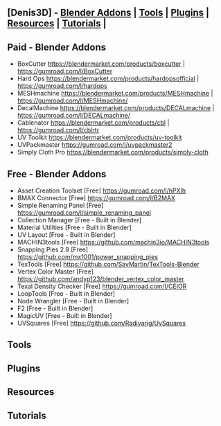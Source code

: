 ## [Denis3D] - [Blender Addons](#blender) | [Tools](#tools) | [Plugins](#plugins) | [Resources](#resources) | [Tutorials](#tutorials) |

<a name="blender"></a>
## Paid - Blender Addons

- BoxCutter https://blendermarket.com/products/boxcutter | https://gumroad.com/l/BoxCutter
- Hard Ops https://blendermarket.com/products/hardopsofficial | https://gumroad.com/l/hardops
- MESHmachine https://blendermarket.com/products/MESHmachine | https://gumroad.com/l/MESHmachine/
- DecalMachine https://blendermarket.com/products/DECALmachine | https://gumroad.com/l/DECALmachine/
- Cablenator https://blendermarket.com/products/cbl | https://gumroad.com/l/cblrtr
- UV Toolkit https://blendermarket.com/products/uv-toolkit
- UVPackmaster https://gumroad.com/l/uvpackmaster2
- Simply Cloth Pro https://blendermarket.com/products/simply-cloth

## Free - Blender Addons

- Asset Creation Toolset [Free] https://gumroad.com/l/hPXIh
- BMAX Connector [Free] https://gumroad.com/l/B2MAX
- Simple Renaming Panel [Free] https://gumroad.com/l/simple_renaming_panel
- Collection Manager [Free - Built in Blender]
- Material Utilities [Free - Built in Blender]
- UV Layout [Free - Built in Blender]
- MACHIN3tools [Free] https://github.com/machin3io/MACHIN3tools
- Snapping Pies 2.8 [Free] https://github.com/mx1001/power_snapping_pies
- TexTools [Free] https://github.com/SavMartin/TexTools-Blender
- Vertex Color Master [Free] https://github.com/andyp123/blender_vertex_color_master
- Texal Density Checker [Free] https://gumroad.com/l/CEIOR
- LoopTools [Free - Built in Blender]  
- Node Wrangler [Free - Built in Blender] 
- F2 [Free - Built in Blender] 
- MagicUV [Free - Built in Blender] 
- UVSquares [Free] https://github.com/Radivarig/UvSquares

<a name="tools"></a>
## Tools

<a name="plugins"></a>
## Plugins

<a name="resources"></a>
## Resources

<a name="tutorials"></a>
## Tutorials
